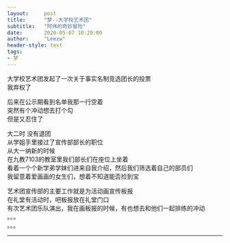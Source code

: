 ```yaml
---
layout:     post
title:      "梦--大学校艺术团"
subtitle:   "阿伟的奇妙冒险"
date:       2020-05-07 10:29:00
author:     "Leezw"
header-style: text
tags:
- 梦
---
```

        
大学校艺术团发起了一次关于事实名制竞选团长的投票    
我弃权了

后来在公示期看到名单我那一行空着    
突然有个冲动想去打个勾    
但是又忍住了  

大二时 没有退团    
从学姐手里接过了宣传部部长的职位     
从大一纳新的时候     
在九教7103的教室里我们部长们在座位上坐着     
看着一个个新学弟学妹们进来自我介绍，然后我们筛选着自己的部员们     
我留意着爱画画的女生们，想着不知道能否捡到宝     

艺术团宣传部的主要工作就是为活动画宣传板报    
在礼堂有活动时，吧板报放在礼堂门口     
有次艺术团乐队演出，我在画板报的时候，有也想去和他们一起排练的冲动     
。。。    
。。。    





---


